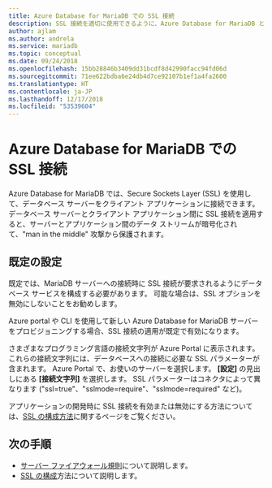 ```yaml
---
title: Azure Database for MariaDB での SSL 接続
description: SSL 接続を適切に使用できるように、Azure Database for MariaDB と関連アプリケーションを構成するための情報
author: ajlam
ms.author: andrela
ms.service: mariadb
ms.topic: conceptual
ms.date: 09/24/2018
ms.openlocfilehash: 15bb28846b3409dd31bcdf8d42990facc94fd06d
ms.sourcegitcommit: 71ee622bdba6e24db4d7ce92107b1ef1a4fa2600
ms.translationtype: HT
ms.contentlocale: ja-JP
ms.lasthandoff: 12/17/2018
ms.locfileid: "53539604"
---
```

# <a name="ssl-connectivity-in-azure-database-for-mariadb"></a>Azure Database for MariaDB での SSL 接続
Azure Database for MariaDB では、Secure Sockets Layer (SSL) を使用して、データベース サーバーをクライアント アプリケーションに接続できます。 データベース サーバーとクライアント アプリケーション間に SSL 接続を適用すると、サーバーとアプリケーション間のデータ ストリームが暗号化されて、"man in the middle" 攻撃から保護されます。

## <a name="default-settings"></a>既定の設定
既定では、MariaDB サーバーへの接続時に SSL 接続が要求されるようにデータベース サービスを構成する必要があります。  可能な場合は、SSL オプションを無効にしないことをお勧めします。

Azure portal や CLI を使用して新しい Azure Database for MariaDB サーバーをプロビジョニングする場合、SSL 接続の適用が既定で有効になります。

さまざまなプログラミング言語の接続文字列が Azure Portal に表示されます。 これらの接続文字列には、データベースへの接続に必要な SSL パラメーターが含まれます。 Azure Portal で、お使いのサーバーを選択します。 **[設定]** の見出しにある **[接続文字列]** を選択します。 SSL パラメーターはコネクタによって異なります ("ssl=true"、"sslmode=require"、"sslmode=required" など)。

アプリケーションの開発時に SSL 接続を有効または無効にする方法については、[SSL の構成方法](howto-configure-ssl.md)に関するページをご覧ください。

## <a name="next-steps"></a>次の手順
- [サーバー ファイアウォール規則](concepts-firewall-rules.md)について説明します。
- [SSL の構成](howto-configure-ssl.md)方法について説明します。
